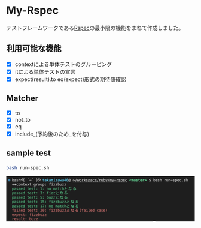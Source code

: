 My-Rspec
===

テストフレームワークである[Rspec](https://github.com/rspec/rspec-core)の最小限の機能をまねて作成しました。

## 利用可能な機能

- [x] contextによる単体テストのグルーピング
- [x] itによる単体テストの宣言
- [x] expect(result).to eq(expect)形式の期待値確認

## Matcher
- [x] to
- [x] not_to
- [x] eq
- [x] include_(予約後のため`_`を付与)

## sample test
```sh
bash run-spec.sh
```

![Test Image 3](/docs/test-result.png)
